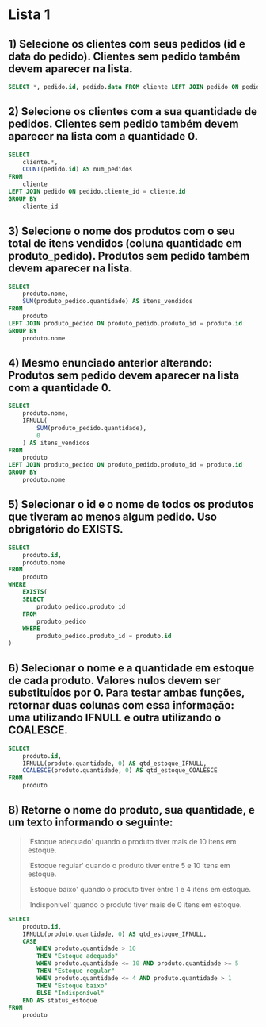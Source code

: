 # Lista 1

## 1) Selecione os clientes com seus pedidos (id e data do pedido). Clientes sem pedido também devem aparecer na lista.

```sql
SELECT *, pedido.id, pedido.data FROM cliente LEFT JOIN pedido ON pedido.cliente_id = cliente.id
```

## 2) Selecione os clientes com a sua quantidade de pedidos. Clientes sem pedido também devem aparecer na lista com a quantidade 0.

```sql
SELECT
    cliente.*,
    COUNT(pedido.id) AS num_pedidos
FROM
    cliente
LEFT JOIN pedido ON pedido.cliente_id = cliente.id
GROUP BY
    cliente_id
```

## 3) Selecione o nome dos produtos com o seu total de itens vendidos (coluna quantidade em produto_pedido). Produtos sem pedido também devem aparecer na lista.

```sql
SELECT
    produto.nome,
    SUM(produto_pedido.quantidade) AS itens_vendidos
FROM
    produto
LEFT JOIN produto_pedido ON produto_pedido.produto_id = produto.id
GROUP BY
    produto.nome
```

## 4) Mesmo enunciado anterior alterando: Produtos sem pedido devem aparecer na lista com a quantidade 0.

```sql
SELECT
    produto.nome,
    IFNULL(
        SUM(produto_pedido.quantidade),
        0
    ) AS itens_vendidos
FROM
    produto
LEFT JOIN produto_pedido ON produto_pedido.produto_id = produto.id
GROUP BY
    produto.nome
```

## 5) Selecionar o id e o nome de todos os produtos que tiveram ao menos algum pedido. Uso obrigatório do EXISTS.

```sql
SELECT
    produto.id,
    produto.nome
FROM
    produto
WHERE
    EXISTS(
    SELECT
        produto_pedido.produto_id
    FROM
        produto_pedido
    WHERE
        produto_pedido.produto_id = produto.id
)
```

## 6) Selecionar o nome e a quantidade em estoque de cada produto. Valores nulos devem ser substituídos por 0. Para testar ambas funções, retornar duas colunas com essa informação: uma utilizando IFNULL e outra utilizando o COALESCE.

```sql
SELECT
    produto.id,
    IFNULL(produto.quantidade, 0) AS qtd_estoque_IFNULL,
    COALESCE(produto.quantidade, 0) AS qtd_estoque_COALESCE
FROM
    produto
```

## 8) Retorne o nome do produto, sua quantidade, e um texto informando o seguinte:

> 'Estoque adequado' quando o produto tiver mais de 10 itens em estoque.
>
> 'Estoque regular' quando o produto tiver entre 5 e 10 itens em estoque.
>
> 'Estoque baixo' quando o produto tiver entre 1 e 4 itens em estoque.
>
> 'Indisponível' quando o produto tiver mais de 0 itens em estoque.

```sql
SELECT
    produto.id,
    IFNULL(produto.quantidade, 0) AS qtd_estoque_IFNULL,
    CASE
    	WHEN produto.quantidade > 10
        THEN "Estoque adequado"
        WHEN produto.quantidade <= 10 AND produto.quantidade >= 5
        THEN "Estoque regular"
        WHEN produto.quantidade <= 4 AND produto.quantidade > 1
        THEN "Estoque baixo"
        ELSE "Indisponível"
    END AS status_estoque
FROM
    produto
```
